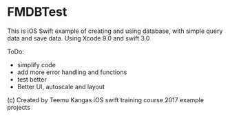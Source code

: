 # FMDBTest
This is iOS Swift example of creating and using database, with simple query data and save data.
Using Xcode 9.0 and swift 3.0

ToDo:
- simplify code
- add more error handling and functions
- test better
- Better UI, autoscale and layout

(c) Created by Teemu Kangas
iOS swift training course 2017 example projects